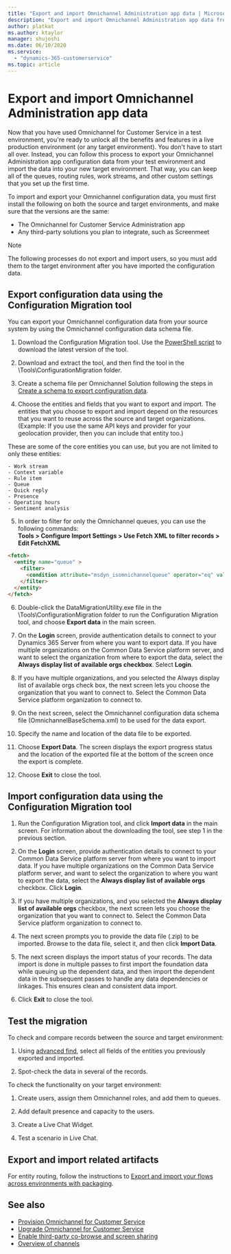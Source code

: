 ```yaml
---
title: "Export and import Omnichannel Administration app data | MicrosoftDocs"
description: "Export and import Omnichannel Administration app data from a source organization to another organization"
author: platkat
ms.author: ktaylor
manager: shujoshi
ms.date: 06/10/2020
ms.service: 
  - "dynamics-365-customerservice"
ms.topic: article
---
```


# Export and import Omnichannel Administration app data

Now that you have used Omnichannel for Customer Service in a test environment, you're ready to unlock all the benefits and features in a live production environment (or any target environment). You don't have to start all over. Instead, you can follow this process to export your Omnichannel Administration app configuration data from your test environment and import the data into your new target environment. That way, you can keep all of the queues, routing rules, work streams, and other custom settings that you set up the first time. 

To import and export your Omnichannel configuration data, you must first install the following on both the source and target environments, and make sure that the versions are the same:

  - The Omnichannel for Customer Service Administration app 
  - Any third-party solutions you plan to integrate, such as Screenmeet
  
> [!NOTE]
> The following processes do not export and import users, so you must add them to the target environment after you have imported the configuration data.

## Export configuration data using the Configuration Migration tool 

You can export your Omnichannel configuration data from your source system by using the Omnichannel configuration data schema file. 

1. Download the Configuration Migration tool. Use the [PowerShell script](https://docs.microsoft.com/en-us/powerapps/developer/common-data-service/download-tools-nuget#download-tools-using-powershell) to download the latest version of the tool.  

2. Download and extract the tool, and then find the tool in the \Tools\ConfigurationMigration folder. 

3. Create a schema file per Omnichannel Solution following the steps in [Create a schema to export configuration data](https://docs.microsoft.com/en-us/power-platform/admin/create-schema-export-configuration-data).

4. Choose the entities and fields that you want to export and import. The entities that you choose to export and import depend on the resources that you want to reuse across the source and target organizations. (Example: If you use the same API keys and provider for your geolocation provider, then you can include that entity too.) 

These are some of the core entities you can use, but you are not limited to only these entities:

    - Work stream 
    - Context variable 
    - Rule item 
    - Queue 
    - Quick reply 
    - Presence 
    - Operating hours 
    - Sentiment analysis 

5. In order to filter for only the Omnichannel queues, you can use the following commands:  
    **Tools > Configure Import Settings > Use Fetch XML to filter records > Edit FetchXML**

  ```html
  <fetch> 
    <entity name="queue" > 
      <filter> 
        <condition attribute="msdyn_isomnichannelqueue" operator="eq" value="1" /> 
      </filter> 
    </entity> 
  </fetch> 
  ```

6. Double-click the DataMigrationUtility.exe file in the \Tools\ConfigurationMigration folder to run the Configuration Migration tool, and choose **Export data** in the main screen. 

7. On the **Login** screen, provide authentication details to connect to your Dynamics 365 Server from where you want to export data. If you have multiple organizations on the Common Data Service platform server, and want to select the organization from where to export the data, select the **Always display list of available orgs checkbox**. Select **Login**. 

8. If you have multiple organizations, and you selected the Always display list of available orgs check box, the next screen lets you choose the organization that you want to connect to. Select the Common Data Service platform organization to connect to. 

9. On the next screen, select the Omnichannel configuration data schema file (OmnichannelBaseSchema.xml) to be used for the data export. 

10. Specify the name and location of the data file to be exported. 

11. Choose **Export Data**. The screen displays the export progress status and the location of the exported file at the bottom of the screen once the export is complete. 

12. Choose **Exit** to close the tool. 

## Import configuration data using the Configuration Migration tool 

1. Run the Configuration Migration tool, and click **Import data** in the main screen. For information about the downloading the tool, see step 1 in the previous section.

2. On the **Login** screen, provide authentication details to connect to your Common Data Service platform server from where you want to import data. If you have multiple organizations on the Common Data Service platform server, and want to select the organization to where you want to export the data, select the **Always display list of available orgs** checkbox. Click **Login**. 

3. If you have multiple organizations, and you selected the **Always display list of available orgs** checkbox, the next screen lets you choose the organization that you want to connect to. Select the Common Data Service platform organization to connect to. 

4. The next screen prompts you to provide the data file (.zip) to be imported. Browse to the data file, select it, and then click **Import Data**. 

5. The next screen displays the import status of your records. The data import is done in multiple passes to first import the foundation data while queuing up the dependent data, and then import the dependent data in the subsequent passes to handle any data dependencies or linkages. This ensures clean and consistent data import. 

6. Click **Exit** to close the tool. 

## Test the migration

To check and compare records between the source and target environment:

1. Using [advanced find](https://docs.microsoft.com/en-us/dynamics365/customerengagement/on-premises/basics/save-advanced-find-search), select all fields of the entities you previously exported and imported.

2. Spot-check the data in several of the records. 

To check the functionality on your target environment: 

1. Create users, assign them Omnichannel roles, and add them to queues. 

2. Add default presence and capacity to the users. 

3. Create a Live Chat Widget.

4. Test a scenario in Live Chat.

## Export and import related artifacts

For entity routing, follow the instructions to [Export and import your flows across environments with packaging](https://flow.microsoft.com/en-us/blog/import-export-bap-packages/).


## See also

- [Provision Omnichannel for Customer Service](omnichannel-provision-license.md)
- [Upgrade Omnichannel for Customer Service](upgrade-omnichannel.md)
- [Enable third-party co-browse and screen sharing](../developer/how-to/third-party-co-browse.md)
- [Overview of channels](channels.md)
